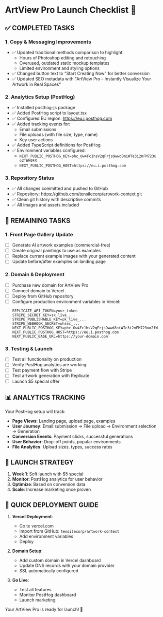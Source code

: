 # ArtView Pro Launch Checklist 🚀

## ✅ COMPLETED TASKS

### 1. Copy & Messaging Improvements
- ✅ Updated traditional methods comparison to highlight:
  - Hours of Photoshop editing and retouching
  - Overused, outdated static mockup templates
  - Limited environment and styling options
- ✅ Changed button text to "Start Creating Now" for better conversion
- ✅ Updated SEO metadata with "ArtView Pro – Instantly Visualize Your Artwork in Real Spaces"

### 2. Analytics Setup (PostHog)
- ✅ Installed posthog-js package
- ✅ Added PostHog script to layout.tsx
- ✅ Configured EU region: https://eu.i.posthog.com
- ✅ Added tracking events for:
  - Email submissions
  - File uploads (with file size, type, name)
  - Key user actions
- ✅ Added TypeScript definitions for PostHog
- ✅ Environment variables configured:
  - `NEXT_PUBLIC_POSTHOG_KEY=phc_Ow4Fc1hsV2qFrjs9wwd8niWTe3i2mFM723uo2fWH0FX`
  - `NEXT_PUBLIC_POSTHOG_HOST=https://eu.i.posthog.com`

### 3. Repository Status
- ✅ All changes committed and pushed to GitHub
- ✅ Repository: https://github.com/tensilecorp/artwork-context.git
- ✅ Clean git history with descriptive commits
- ✅ All images and assets included

## 🔄 REMAINING TASKS

### 1. Front Page Gallery Update
- [ ] Generate AI artwork examples (commercial-free)
- [ ] Create original paintings to use as examples
- [ ] Replace current example images with your generated content
- [ ] Update before/after examples on landing page

### 2. Domain & Deployment
- [ ] Purchase new domain for ArtView Pro
- [ ] Connect domain to Vercel
- [ ] Deploy from GitHub repository
- [ ] Configure production environment variables in Vercel:
  ```
  REPLICATE_API_TOKEN=your_token
  STRIPE_SECRET_KEY=sk_live_...
  STRIPE_PUBLISHABLE_KEY=pk_live_...
  STRIPE_WEBHOOK_SECRET=whsec_...
  NEXT_PUBLIC_POSTHOG_KEY=phc_Ow4Fc1hsV2qFrjs9wwd8niWTe3i2mFM723uo2fWH0FX
  NEXT_PUBLIC_POSTHOG_HOST=https://eu.i.posthog.com
  NEXT_PUBLIC_BASE_URL=https://your-domain.com
  ```

### 3. Testing & Launch
- [ ] Test all functionality on production
- [ ] Verify PostHog analytics are working
- [ ] Test payment flow with Stripe
- [ ] Test artwork generation with Replicate
- [ ] Launch $5 special offer

## 📊 ANALYTICS TRACKING

Your PostHog setup will track:
- **Page Views**: Landing page, upload page, examples
- **User Journey**: Email submission → File upload → Environment selection → Generation
- **Conversion Events**: Payment clicks, successful generations
- **User Behavior**: Drop-off points, popular environments
- **File Analytics**: Upload sizes, types, success rates

## 🎯 LAUNCH STRATEGY

1. **Week 1**: Soft launch with $5 special
2. **Monitor**: PostHog analytics for user behavior
3. **Optimize**: Based on conversion data
4. **Scale**: Increase marketing once proven

## 🔧 QUICK DEPLOYMENT GUIDE

1. **Vercel Deployment**:
   - Go to vercel.com
   - Import from GitHub: `tensilecorp/artwork-context`
   - Add environment variables
   - Deploy

2. **Domain Setup**:
   - Add custom domain in Vercel dashboard
   - Update DNS records with your domain provider
   - SSL automatically configured

3. **Go Live**:
   - Test all features
   - Monitor PostHog dashboard
   - Launch marketing

Your ArtView Pro is ready for launch! 🎉

